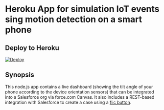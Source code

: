 # Heroku App for simulation IoT events sing motion detection on a smart phone

## Deploy to Heroku

[![Deploy](https://www.herokucdn.com/deploy/button.svg)](https://heroku.com/deploy)

## Synopsis

This node.js app contains a live dashboard (showing the tilt angle of your
phone according to the device orientation sensors) that can be integrated into
a Salesforce org via force.com Canvas.  It also includes a REST-based
integration with Salesforce to create a case using a [flic button](https://flic.io/).
